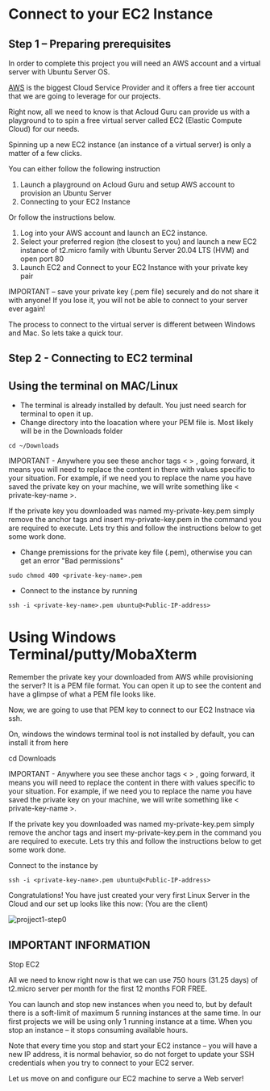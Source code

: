 # Connect to your EC2 Instance 


## Step 1 – Preparing prerequisites
In order to complete this project you will need an AWS account and a virtual server with Ubuntu Server OS.

[AWS](https://aws.amazon.com/) is the biggest Cloud Service Provider and it offers a free tier account that we are going to leverage for our projects.

Right now, all we need to know is that Acloud Guru can provide us with a playground to to spin a free virtual server called EC2 (Elastic Compute Cloud) for our needs.

Spinning up a new EC2 instance (an instance of a virtual server) is only a matter of a few clicks.

You can either follow the following instruction

1. Launch a playground on Acloud Guru and setup AWS account to provision an Ubuntu Server
2. Connecting to your EC2 Instance

Or follow the instructions below.

1. Log into your AWS account and launch an EC2 instance.
2. Select your preferred region (the closest to you) and launch a new EC2 instance of t2.micro family with Ubuntu Server 20.04 LTS (HVM) and open port 80
3. Launch EC2 and Connect to your EC2 Instance with your private key pair

IMPORTANT – save your private key (.pem file) securely and do not share it with anyone! If you lose it, you will not be able to connect to your server ever again!


The process to connect to the virtual server is different between Windows and Mac. So lets take a quick tour.

## Step 2 - Connecting to EC2 terminal

## Using the terminal on MAC/Linux

- The terminal is already installed by default. You just need search for terminal to open it up.
- Change directory into the loacation where your PEM file is. Most likely will be in the Downloads folder

```
cd ~/Downloads
```

IMPORTANT - Anywhere you see these anchor tags < > , going forward, it means you will need to replace the content in there with values 
specific to your situation. For example, if we need you to replace the name you have saved the private key on your machine, we will 
write something like < private-key-name >.

If the private key you downloaded was named my-private-key.pem simply remove the anchor tags and insert my-private-key.pem in the
command you are required to execute. Lets try this and follow the instructions below to get some work done.

- Change premissions for the private key file (.pem), otherwise you can get an error "Bad permissions"

```
sudo chmod 400 <private-key-name>.pem
```


- Connect to the instance by running

```
ssh -i <private-key-name>.pem ubuntu@<Public-IP-address>
``` 
  
  
  
# Using Windows Terminal/putty/MobaXterm

Remember the private key your downloaded from AWS while provisioning the server? It is a PEM file format. You can open it up to see
the content and have a glimpse of what a PEM file looks like.

Now, we are going to use that PEM key to connect to our EC2 Instnace via ssh.

On, windows the windows terminal tool is not installed by default, you can install it from here

cd Downloads

IMPORTANT - Anywhere you see these anchor tags < > , going forward, it means you will need to replace the content in there with values
specific to your situation. For example, if we need you to replace the name you have saved the private key on your machine, we will 
write something like < private-key-name >.

If the private key you downloaded was named my-private-key.pem simply remove the anchor tags and insert my-private-key.pem in the 
command you are required to execute. Lets try this and follow the instructions below to get some work done.

Connect to the instance by 

```
ssh -i <private-key-name>.pem ubuntu@<Public-IP-address>
``` 
 
 
 Congratulations! You have just created your very first Linux Server in the Cloud and our set up looks like this now:
  (You are the client)



![projject1-step0](https://user-images.githubusercontent.com/85270361/210112007-5cd14a18-8aaa-4c7a-857e-b18400535bdd.PNG)


## IMPORTANT INFORMATION

Stop EC2

All we need to know right now is that we can use 750 hours (31.25 days) of t2.micro server per month for the first 12 months FOR FREE.

You can launch and stop new instances when you need to, but by default there is a soft-limit of maximum 5 running instances at the same time. In our first projects we will be using only 1 running instance at a time. When you stop an instance – it stops consuming available hours.

Note that every time you stop and start your EC2 instance – you will have a new IP address, it is normal behavior, so do not forget to update your SSH credentials when you try to connect to your EC2 server.

Let us move on and configure our EC2 machine to serve a Web server!